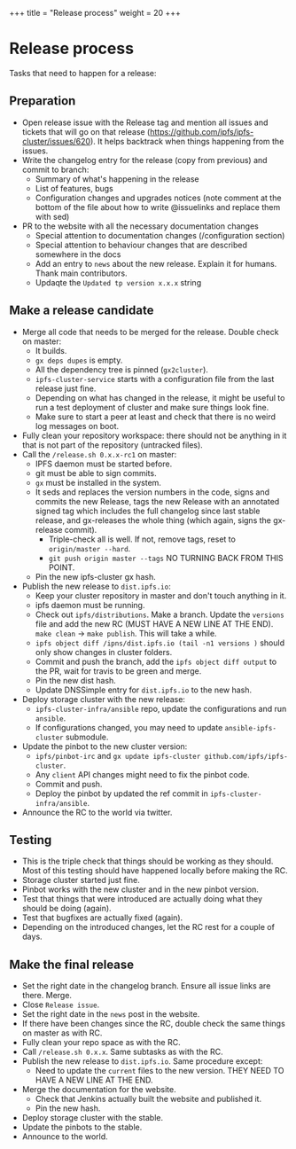 +++
title = "Release process"
weight = 20
+++


# Release process

Tasks that need to happen for a release:

## Preparation

* Open release issue with the Release tag and mention all issues and tickets
that will go on that release
(https://github.com/ipfs/ipfs-cluster/issues/620). It helps backtrack when
things happening from the issues.
* Write the changelog entry for the release (copy from previous) and commit to
  branch:
  * Summary of what's happening in the release
  * List of features, bugs
  * Configuration changes and upgrades notices (note comment at the bottom of
  the file about how to write @issuelinks and replace them with sed)
* PR to the website with all the necessary documentation changes
  * Special attention to documentation changes (/configuration section)
  * Special attention to behaviour changes that are described somewhere in the
    docs
  * Add an entry to `news` about the new release. Explain it for humans. Thank
    main contributors.
  * Updaqte the `Updated tp version x.x.x` string

## Make a release candidate

* Merge all code that needs to be merged for the release. Double check on
  master:
  * It builds.
  * `gx deps dupes` is empty.
  * All the dependency tree is pinned (`gx2cluster`).
  * `ipfs-cluster-service` starts with a configuration file from the last
    release just fine.
  * Depending on what has changed in the release, it might be useful to run a
  test deployment of cluster and make sure things look fine.
  * Make sure to start a peer at least and check that there is no weird log
    messages on boot.
* Fully clean your repository workspace: there should not be anything in it
that is not part of the repository (untracked files).
* Call the `/release.sh 0.x.x-rc1` on master:
  * IPFS daemon must be started before.
  * git must be able to sign commits.
  * `gx` must be installed in the system.
  * It seds and replaces the version numbers in the code, signs and commits
    the new Release, tags the new Release with an annotated signed tag which
    includes the full changelog since last stable release, and gx-releases the
    whole thing (which again, signs the gx-release commit).
    * Triple-check all is well. If not, remove tags, reset to `origin/master
      --hard`.
    * `git push origin master --tags` NO TURNING BACK FROM THIS POINT.
  * Pin the new ipfs-cluster gx hash.
* Publish the new release to `dist.ipfs.io`:
  * Keep your cluster repository in master and don't touch anything in it.
  * ipfs daemon must be running.
  * Check out `ipfs/distributions`. Make a branch. Update the `versions` file
    and add the new RC (MUST HAVE A NEW LINE AT THE END). `make clean` ->
    `make publish`. This will take a while.
  * `ipfs object diff /ipns/dist.ipfs.io (tail -n1 versions )` should only
    show changes in cluster folders.
  * Commit and push the branch, add the `ipfs object diff output` to the PR,
    wait for travis to be green and merge.
  * Pin the new dist hash.
  * Update DNSSimple entry for `dist.ipfs.io` to the new hash.
* Deploy storage cluster with the new release:
  * `ipfs-cluster-infra/ansible` repo, update the configurations and run
    `ansible`.
  * If configurations changed, you may need to update `ansible-ipfs-cluster`
    submodule.
* Update the pinbot to the new cluster version:
  * `ipfs/pinbot-irc` and `gx update ipfs-cluster
    github.com/ipfs/ipfs-cluster`.
  * Any `client` API changes might need to fix the pinbot code.
  * Commit and push.
  * Deploy the pinbot by updated the ref commit in
    `ipfs-cluster-infra/ansible`.
* Announce the RC to the world via twitter.

## Testing

* This is the triple check that things should be working as they should.  Most
of this testing should have happened locally before making the RC.
* Storage cluster started just fine.
* Pinbot works with the new cluster and in the new pinbot version.
* Test that things that were introduced are actually doing what they should be
  doing (again).
* Test that bugfixes are actually fixed (again).
* Depending on the introduced changes, let the RC rest for a couple of days.

## Make the final release

* Set the right date in the changelog branch. Ensure all issue links are
  there.  Merge.
* Close `Release issue`.
* Set the right date in the `news` post in the website.
* If there have been changes since the RC, double check the same things on
  master as with RC.
* Fully clean your repo space as with the RC.
* Call `/release.sh 0.x.x`. Same subtasks as with the RC.
* Publish the new release to `dist.ipfs.io`. Same procedure except:
  * Need to update the `current` files to the new version. THEY NEED TO HAVE A
  NEW LINE AT THE END.
* Merge the documentation for the website.
  * Check that Jenkins actually built the website and published it.
  * Pin the new hash.
* Deploy storage cluster with the stable.
* Update the pinbots to the stable.
* Announce to the world.
